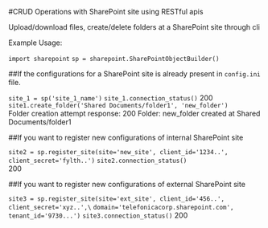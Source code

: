 #CRUD Operations with SharePoint site using RESTful apis  

Upload/download files, create/delete folders at a SharePoint site through cli  
  

Example Usage:  

`import sharepoint`
`sp = sharepoint.SharePointObjectBuilder()`  

##If the configurations for a SharePoint site is already present in ``config.ini`` file.

`site_1 = sp('site_1_name')`
`site_1.connection_status()`
200
`site1.create_folder('Shared Documents/folder1', 'new_folder')`  
Folder creation attempt response: 200
Folder: new_folder created at Shared Documents/folder1

##If you want to register new configurations of internal SharePoint site  

`site2 = sp.register_site(site='new_site', client_id='1234..', client_secret='fylth..')`
`site2.connection_status()`  
200

##If you want to register new configurations of external SharePoint site  

`site3 = sp.register_site(site='ext_site', client_id='456..', client_secret='xyz..',\`
`domain='telefonicacorp.sharepoint.com', tenant_id='9730...')`
`site3.connection_status()`
200


